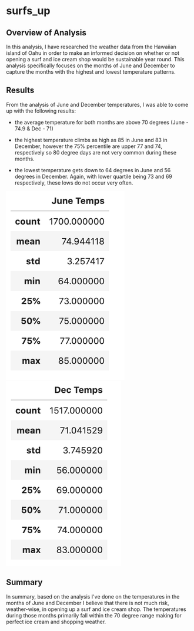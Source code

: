 # surfs_up

## Overview of Analysis
In this analysis, I have researched the weather data from the Hawaiian island of Oahu in order to make an informed decision on whether or not opening a surf and ice cream shop would be sustainable year round.  This analysis specifically focuses on the months of June and December to capture the months with the highest and lowest temperature patterns.

## Results
From the analysis of June and December temperatures, I was able to come up with the following results:
- the average temperature for both months are above 70 degrees (June - 74.9 & Dec - 71)

- the highest temperature climbs as high as 85 in June and 83 in December, however the 75% percentile are upper 77 and 74, respectively so 80 degree days are not very common during these months.

- the lowest temperature gets down to 64 degrees in June and 56 degrees in December. Again, with lower quartile being 73 and 69 respectively, these lows do not occur very often.

![June Temp Analysis](June_Temps.png) ![December Temp Analysis](Dec_Temps.png)

## Summary
In summary, based on the analysis I've done on the temperatures in the months of June and December I believe that there is not much risk, weather-wise, in opening up a surf and ice cream shop. The temperatures during those months primarily fall within the 70 degree range making for perfect ice cream and shopping weather.